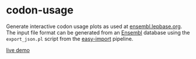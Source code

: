 # codon-usage

Generate interactive codon usage plots as used at [ensembl.lepbase.org](http://ensembl.lepbase.org).  The input file format can be generated from an [Ensembl](http://ensembl.org) database using the ``export_json.pl`` script from the [easy-import](http://easy-import.readme.io) pipeline.

[live demo](http://content.lepbase.org/pages/annotations/codon-usage.html?assembly=Heliconius_melpomene_Hmel2)
